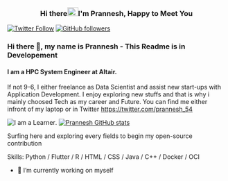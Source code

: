 <h3 align="center"> Hi there<img src="https://user-images.githubusercontent.com/39955420/147578264-bae0526c-028a-49d2-8af8-d08bb4edbd2a.gif" height="20" width="25">I'm Prannesh, Happy to Meet You</h3>


[![Twitter Follow](https://img.shields.io/twitter/follow/prannesh_54?style=social)](https://twitter.com/prannesh_54)
[![GitHub followers](https://img.shields.io/github/followers/Prannesh45?style=social)](https://github.com/Prannesh45)

### Hi there 👋, my name is Prannesh - This Readme is in Developement
#### I am a HPC System Engineer at Altair. 

If not 9-6, I either freelance as Data Scientist and assist new start-ups with Application Development. I enjoy exploring new stuffs and that is why i mainly choosed Tech as my career and Future. You can find me either infront of my laptop or in Twitter https://twitter.com/prannesh_54 

![I am a Learner](https://arturssmirnovs.github.io/github-profile-readme-generator/images/banner.png). [![Prannesh GitHub stats](https://github-readme-stats.vercel.app/api?username=Prannesh45)](https://github.com/Prannesh45/github-readme-stats)

Surfing here and exploring every fields to begin my open-source contribution

Skills: Python / Flutter / R / HTML / CSS / Java / C++ / Docker / OCI 

- 🔭 I’m currently working on myself
